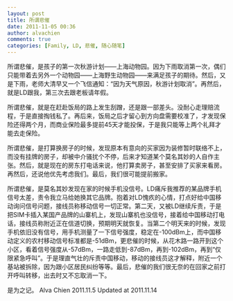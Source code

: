 ```yaml
---
layout: post
title: 所谓悲催
date: 2011-11-05 00:36
author: alvachien
comments: true
categories: [Family, LD, 悲催, 随心随笔]
---
```

所谓悲催，是孩子的第一次秋游计划——上海动物园。因为下雨取消第一次，偶们只能带着去另外一个动物园——上海野生动物园——来满足孩子的期待。然后，又是下雨，老师大清早又一个飞信通知：“因为天气原因，秋游计划取消”。再然后，就是LD跟我，第三次去跟老板请年假。

所谓悲催，就是在赶赴饭局的路上发生刮蹭，还是跟一部差头。没耐心走理赔流程，于是直接掏钱私了。再后来，饭局之后才留心到方向盘需要校准了，才发现保险还得两个月，而商业保险最多提前45天才能投保，于是我只能等上两个礼拜才能去走保险。

所谓悲催，是打算换房子的时候，发现原本有意向的买家因为装修暂时联络不上，而没有挂牌的房子，却被中介骚扰个不停，后来才知道某个莫名其妙的人自作主张。然后，就是现在的房东打电话来说，他打算卖房子，甚至安排了买家来看房。再然后，还说他优先考虑我们。最后，我们很可能提前搬家。

所谓悲催，是莫名其妙发现在家的时候手机没信号。LD痛斥我推荐的某品牌手机信号太差，责令我立马给她换其它品牌。抱着对LD愧疚的心情，打点好给中国移动询问信号问题，接线员称移动信号一切正常。第二天，又被LD继续斥责，于是把SIM卡插入某国产品牌的山寨机上，发现山寨机也没信号，接着给中国移动打电话，接线员称附近正在信道切换，预期明天就恢复。当第二个明天来的时候，发现手机依旧没有信号，用手机测量了一下信号强度，稳定在-100dBm上，而中国移动定义的农村移动信号标准都是-51dBm，更悲催的时候，从花木路一路开到这个小区，看着信号强度从-57dBm，一路走低到-87dBm，再到-102dBm，再到“仅限紧急呼叫”。于是理直气壮的斥责中国移动，移动的接线员这才解释，附近一个基站被拆除，因为跟小区居民纠纷等等。最后，悲催的我们很无奈的在回家之前打开呼叫转移，出去时又不忘取消一下。

是为之记。
Alva Chien
2011.11.5
Updated at 2011.11.14
